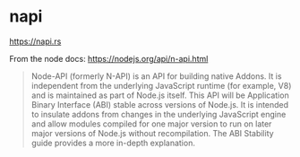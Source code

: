 # napi

<https://napi.rs>

From the node docs: <https://nodejs.org/api/n-api.html>

> Node-API (formerly N-API) is an API for building native Addons. It is independent from the underlying JavaScript runtime (for example, V8) and is maintained as part of Node.js itself. This API will be Application Binary Interface (ABI) stable across versions of Node.js. It is intended to insulate addons from changes in the underlying JavaScript engine and allow modules compiled for one major version to run on later major versions of Node.js without recompilation. The ABI Stability guide provides a more in-depth explanation.
